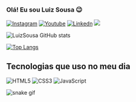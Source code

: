 ### Olá! Eu sou Luiz Sousa 😉

[![Instagram](https://img.shields.io/badge/Instagram-E4405F?style=for-the-badge&logo=instagram&logoColor=white)](https://www.instagram.com/luiz_henriiq12/)
[![Youtube](https://img.shields.io/badge/YouTube-FF0000?style=for-the-badge&logo=youtube&logoColor=white)](https://youtube.com/@SousaCode)
[![Linkedn](https://img.shields.io/badge/LinkedIn-0077B5?style=for-the-badge&logo=linkedin&logoColor=white)](https://www.linkedin.com/in/luiz-henrique-sousa/)
<a href = "mailto:devluizsousa@gmail.com"><img src="https://img.shields.io/badge/-Gmail-%23333?style=for-the-badge&logo=gmail&logoColor=white" target="_blank"></a>

![LuizSousa GitHub stats](https://github-readme-stats.vercel.app/api?username=DevSousa1&show_icons=true&theme=radical)

[![Top Langs](https://github-readme-stats.vercel.app/api/top-langs/?username=DevSousa1&layout=donut)](https://github.com/anuraghazra/github-readme-stats)

## Tecnologias que uso no meu dia

![HTML5](https://img.shields.io/badge/HTML5-E34F26?style=for-the-badge&logo=html5&logoColor=white)
![CSS3](https://img.shields.io/badge/CSS3-1572B6?style=for-the-badge&logo=css3&logoColor=white)
![JavaScript](https://img.shields.io/badge/JavaScript-F7DF1E?style=for-the-badge&logo=javascript&logoColor=black)

![snake gif](https://github.com/DevSousa1/DevSousa1/blob/output/github-contribution-grid-snake.svg)
